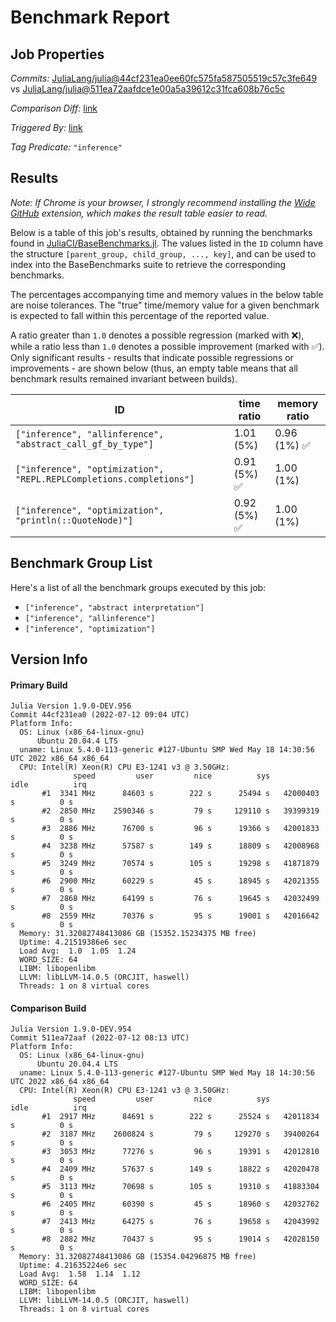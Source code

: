 # Benchmark Report

## Job Properties

*Commits:* [JuliaLang/julia@44cf231ea0ee60fc575fa587505519c57c3fe649](https://github.com/JuliaLang/julia/commit/44cf231ea0ee60fc575fa587505519c57c3fe649) vs [JuliaLang/julia@511ea72aafdce1e00a5a39612c31fca608b76c5c](https://github.com/JuliaLang/julia/commit/511ea72aafdce1e00a5a39612c31fca608b76c5c)

*Comparison Diff:* [link](https://github.com/JuliaLang/julia/compare/511ea72aafdce1e00a5a39612c31fca608b76c5c..44cf231ea0ee60fc575fa587505519c57c3fe649)

*Triggered By:* [link](https://github.com/JuliaLang/julia/pull/45934#issuecomment-1181514522)

*Tag Predicate:* `"inference"`

## Results

*Note: If Chrome is your browser, I strongly recommend installing the [Wide GitHub](https://chrome.google.com/webstore/detail/wide-github/kaalofacklcidaampbokdplbklpeldpj?hl=en)
extension, which makes the result table easier to read.*

Below is a table of this job's results, obtained by running the benchmarks found in
[JuliaCI/BaseBenchmarks.jl](https://github.com/JuliaCI/BaseBenchmarks.jl). The values
listed in the `ID` column have the structure `[parent_group, child_group, ..., key]`,
and can be used to index into the BaseBenchmarks suite to retrieve the corresponding
benchmarks.

The percentages accompanying time and memory values in the below table are noise tolerances. The "true"
time/memory value for a given benchmark is expected to fall within this percentage of the reported value.

A ratio greater than `1.0` denotes a possible regression (marked with :x:), while a ratio less
than `1.0` denotes a possible improvement (marked with :white_check_mark:). Only significant results - results
that indicate possible regressions or improvements - are shown below (thus, an empty table means that all
benchmark results remained invariant between builds).

| ID | time ratio | memory ratio |
|----|------------|--------------|
| `["inference", "allinference", "abstract_call_gf_by_type"]` | 1.01 (5%)  | 0.96 (1%) :white_check_mark: |
| `["inference", "optimization", "REPL.REPLCompletions.completions"]` | 0.91 (5%) :white_check_mark: | 1.00 (1%)  |
| `["inference", "optimization", "println(::QuoteNode)"]` | 0.92 (5%) :white_check_mark: | 1.00 (1%)  |

## Benchmark Group List

Here's a list of all the benchmark groups executed by this job:

- `["inference", "abstract interpretation"]`
- `["inference", "allinference"]`
- `["inference", "optimization"]`

## Version Info

#### Primary Build

```
Julia Version 1.9.0-DEV.956
Commit 44cf231ea0 (2022-07-12 09:04 UTC)
Platform Info:
  OS: Linux (x86_64-linux-gnu)
      Ubuntu 20.04.4 LTS
  uname: Linux 5.4.0-113-generic #127-Ubuntu SMP Wed May 18 14:30:56 UTC 2022 x86_64 x86_64
  CPU: Intel(R) Xeon(R) CPU E3-1241 v3 @ 3.50GHz: 
              speed         user         nice          sys         idle          irq
       #1  3341 MHz      84603 s        222 s      25494 s   42000403 s          0 s
       #2  2850 MHz    2590346 s         79 s     129110 s   39399319 s          0 s
       #3  2886 MHz      76700 s         96 s      19366 s   42001833 s          0 s
       #4  3238 MHz      57587 s        149 s      18809 s   42008968 s          0 s
       #5  3249 MHz      70574 s        105 s      19298 s   41871879 s          0 s
       #6  2900 MHz      60229 s         45 s      18945 s   42021355 s          0 s
       #7  2868 MHz      64199 s         76 s      19645 s   42032499 s          0 s
       #8  2559 MHz      70376 s         95 s      19001 s   42016642 s          0 s
  Memory: 31.32082748413086 GB (15352.15234375 MB free)
  Uptime: 4.21519386e6 sec
  Load Avg:  1.0  1.05  1.24
  WORD_SIZE: 64
  LIBM: libopenlibm
  LLVM: libLLVM-14.0.5 (ORCJIT, haswell)
  Threads: 1 on 8 virtual cores

```

#### Comparison Build

```
Julia Version 1.9.0-DEV.954
Commit 511ea72aaf (2022-07-12 08:13 UTC)
Platform Info:
  OS: Linux (x86_64-linux-gnu)
      Ubuntu 20.04.4 LTS
  uname: Linux 5.4.0-113-generic #127-Ubuntu SMP Wed May 18 14:30:56 UTC 2022 x86_64 x86_64
  CPU: Intel(R) Xeon(R) CPU E3-1241 v3 @ 3.50GHz: 
              speed         user         nice          sys         idle          irq
       #1  2917 MHz      84691 s        222 s      25524 s   42011834 s          0 s
       #2  3187 MHz    2600824 s         79 s     129270 s   39400264 s          0 s
       #3  3053 MHz      77276 s         96 s      19391 s   42012810 s          0 s
       #4  2409 MHz      57637 s        149 s      18822 s   42020478 s          0 s
       #5  3113 MHz      70698 s        105 s      19310 s   41883304 s          0 s
       #6  2405 MHz      60390 s         45 s      18960 s   42032762 s          0 s
       #7  2413 MHz      64275 s         76 s      19658 s   42043992 s          0 s
       #8  2882 MHz      70437 s         95 s      19014 s   42028150 s          0 s
  Memory: 31.32082748413086 GB (15354.04296875 MB free)
  Uptime: 4.21635224e6 sec
  Load Avg:  1.58  1.14  1.12
  WORD_SIZE: 64
  LIBM: libopenlibm
  LLVM: libLLVM-14.0.5 (ORCJIT, haswell)
  Threads: 1 on 8 virtual cores

```
